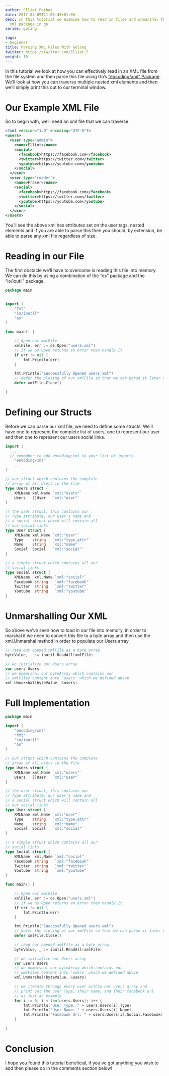 ```yaml
---
author: Elliot Forbes
date: 2017-04-09T21:07:45+01:00
desc: In this tutorial we examine how to read in files and unmarshal them using the
  xml package in go.
series: golang

tags:
- beginner
title: Parsing XML Files With Golang
twitter: https://twitter.com/Elliot_F
weight: 10
---
```


In this tutorial we look at how you can effectively read in an XML file from the file system and then parse this file using Go’s [“encoding/xml” Package](https://golang.org/pkg/encoding/xml/). We’ll look at how you can traverse multiple nested xml elements and then we’ll simply print this out to our terminal window.

# Our Example XML File

So to begin with, we’ll need an xml file that we can traverse.

```xml
<?xml version="1.0" encoding="UTF-8"?>
<users>
  <user type="admin">
    <name>Elliot</name>
    <social>
      <facebook>https://facebook.com</facebook>
      <twitter>https://twitter.com</twitter>
      <youtube>https://youtube.com</youtube>
    </social>
  </user>  
  <user type="reader">
    <name>Fraser</name>
    <social>
      <facebook>https://facebook.com</facebook>
      <twitter>https://twitter.com</twitter>
      <youtube>https://youtube.com</youtube>
    </social>
  </user>  
</users>
```


You’ll see the above xml has attributes set on the user tags, nested elements and if you are able to parse this then you should, by extension, be able to parse any xml file regardless of size.

# Reading in our File

The first obstacle we’ll have to overcome is reading this file into memory. We can do this by using a combination of the “os” package and the “io/ioutil” package. 

```go
package main


import (
	"fmt"
	"io/ioutil"
	"os"
)

func main() {

	// Open our xmlFile
	xmlFile, err := os.Open("users.xml")
	// if we os.Open returns an error then handle it
	if err != nil {
		fmt.Println(err)
	}

	fmt.Println("Successfully Opened users.xml")
	// defer the closing of our xmlFile so that we can parse it later on
	defer xmlFile.Close()

}
```

# Defining our Structs

Before we can parse our xml file, we need to define some structs. We’ll have one to represent the complete list of users, one to represent our user and then one to represent our users social links.

```go
import (
  ... 
  // remember to add encoding/xml to your list of imports
	"encoding/xml"
	...
)

// our struct which contains the complete
// array of all Users in the file
type Users struct {
	XMLName xml.Name `xml:"users"`
	Users   []User   `xml:"user"`
}

// the user struct, this contains our
// Type attribute, our user's name and
// a social struct which will contain all
// our social links
type User struct {
	XMLName xml.Name `xml:"user"`
	Type    string   `xml:"type,attr"`
	Name    string   `xml:"name"`
	Social  Social   `xml:"social"`
}

// a simple struct which contains all our
// social links
type Social struct {
	XMLName  xml.Name `xml:"social"`
	Facebook string   `xml:"facebook"`
	Twitter  string   `xml:"twitter"`
	Youtube  string   `xml:"youtube"`
}
```

# Unmarshalling Our XML

So above we’ve seen how to load in our file into memory, in order to marshal it we need to convert this file to a byte array and then use the xml.Unmarshal method in order to populate our Users array.

```go
// read our opened xmlFile as a byte array.
byteValue, _ := ioutil.ReadAll(xmlFile)

// we initialize our Users array
var users Users
// we unmarshal our byteArray which contains our
// xmlFiles content into 'users' which we defined above
xml.Unmarshal(byteValue, &users)
```

# Full Implementation

```go
package main

import (
	"encoding/xml"
	"fmt"
	"io/ioutil"
	"os"
)

// our struct which contains the complete
// array of all Users in the file
type Users struct {
	XMLName xml.Name `xml:"users"`
	Users   []User   `xml:"user"`
}

// the user struct, this contains our
// Type attribute, our user's name and
// a social struct which will contain all
// our social links
type User struct {
	XMLName xml.Name `xml:"user"`
	Type    string   `xml:"type,attr"`
	Name    string   `xml:"name"`
	Social  Social   `xml:"social"`
}

// a simple struct which contains all our
// social links
type Social struct {
	XMLName  xml.Name `xml:"social"`
	Facebook string   `xml:"facebook"`
	Twitter  string   `xml:"twitter"`
	Youtube  string   `xml:"youtube"`
}

func main() {

	// Open our xmlFile
	xmlFile, err := os.Open("users.xml")
	// if we os.Open returns an error then handle it
	if err != nil {
		fmt.Println(err)
	}

	fmt.Println("Successfully Opened users.xml")
	// defer the closing of our xmlFile so that we can parse it later on
	defer xmlFile.Close()

	// read our opened xmlFile as a byte array.
	byteValue, _ := ioutil.ReadAll(xmlFile)

	// we initialize our Users array
	var users Users
	// we unmarshal our byteArray which contains our
	// xmlFiles content into 'users' which we defined above
	xml.Unmarshal(byteValue, &users)

	// we iterate through every user within our users array and
	// print out the user Type, their name, and their facebook url
	// as just an example
	for i := 0; i < len(users.Users); i++ {
		fmt.Println("User Type: " + users.Users[i].Type)
		fmt.Println("User Name: " + users.Users[i].Name)
		fmt.Println("Facebook Url: " + users.Users[i].Social.Facebook)
	}

}
```

# Conclusion

I hope you found this tutorial beneficial, if you’ve got anything you wish to add then please do in the comments section below!
